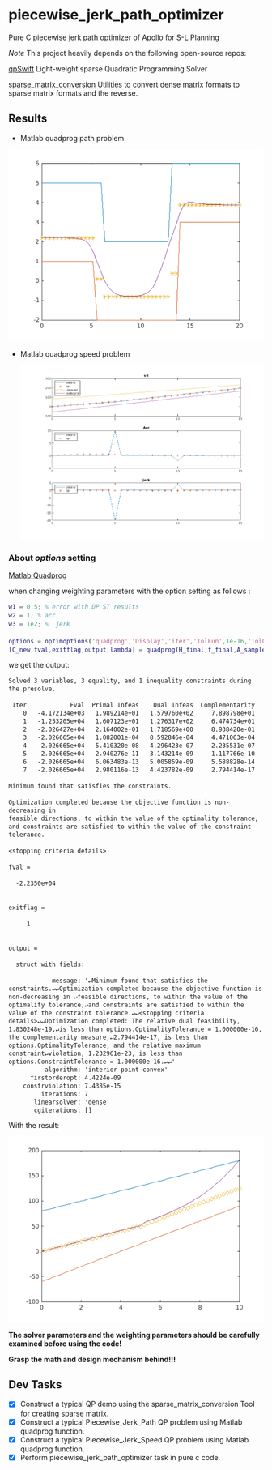 # piecewise_jerk_path_optimizer
Pure C piecewise jerk path optimizer of Apollo for S-L Planning

*Note* This project heavily depends on the following open-source repos:

[qpSwift](https://github.com/qpSWIFT/qpSWIFT) Light-weight sparse Quadratic Programming Solver

[sparse_matrix_conversion](https://github.com/kmpape/sparse_matrix_conversion) Utilities to convert dense matrix formats to sparse matrix formats and the reverse.

## Results

+ Matlab quadprog path problem

![](./Matlab/path.png)

+ Matlab quadprog speed problem

  ![](./Matlab/speed.png)

### About *options* setting

[Matlab Quadprog](https://ww2.mathworks.cn/help/optim/ug/quadprog.html?lang=en)

when changing weighting parameters  with the option setting as follows :

```matlab
w1 = 0.5; % error with DP ST results
w2 = 1; % acc
w3 = 1e2; %  jerk

options = optimoptions('quadprog','Display','iter','TolFun',1e-16,'TolCon',1e-16);
[C_new,fval,exitflag,output,lambda] = quadprog(H_final,f_final,A_sample,s_front,Aeq,beq,[],[],[],options);
```

we get the output:

```
Solved 3 variables, 3 equality, and 1 inequality constraints during the presolve.

 Iter            Fval  Primal Infeas    Dual Infeas  Complementarity  
    0   -4.172134e+03   1.989214e+01   1.579760e+02     7.898798e+01  
    1   -1.253205e+04   1.607123e+01   1.276317e+02     6.474734e+01  
    2   -2.026427e+04   2.164002e-01   1.718569e+00     8.938420e-01  
    3   -2.026665e+04   1.082001e-04   8.592846e-04     4.471063e-04  
    4   -2.026665e+04   5.410320e-08   4.296423e-07     2.235531e-07  
    5   -2.026665e+04   2.940276e-11   3.143214e-09     1.117766e-10  
    6   -2.026665e+04   6.063483e-13   5.005859e-09     5.588828e-14  
    7   -2.026665e+04   2.980116e-13   4.423782e-09     2.794414e-17  

Minimum found that satisfies the constraints.

Optimization completed because the objective function is non-decreasing in 
feasible directions, to within the value of the optimality tolerance,
and constraints are satisfied to within the value of the constraint tolerance.

<stopping criteria details>

fval =

  -2.2350e+04


exitflag =

     1


output = 

  struct with fields:

            message: '↵Minimum found that satisfies the constraints.↵↵Optimization completed because the objective function is non-decreasing in ↵feasible directions, to within the value of the optimality tolerance,↵and constraints are satisfied to within the value of the constraint tolerance.↵↵<stopping criteria details>↵↵Optimization completed: The relative dual feasibility, 1.830248e-19,↵is less than options.OptimalityTolerance = 1.000000e-16, the complementarity measure,↵2.794414e-17, is less than options.OptimalityTolerance, and the relative maximum constraint↵violation, 1.232961e-23, is less than options.ConstraintTolerance = 1.000000e-16.↵↵'
          algorithm: 'interior-point-convex'
      firstorderopt: 4.4224e-09
    constrviolation: 7.4385e-15
         iterations: 7
       linearsolver: 'dense'
       cgiterations: []
```

With the result:

![](./Matlab/infeasible.png)

**The solver parameters and the weighting parameters should be carefully examined before using the code!**

**Grasp the math and design mechanism behind!!!**

## Dev Tasks

- [x] Construct a typical QP demo using the sparse_matrix_conversion Tool for creating sparse matrix.
- [x] Construct a typical Piecewise_Jerk_Path QP problem using Matlab quadprog function.
- [x] Construct a typical Piecewise_Jerk_Speed QP problem using Matlab quadprog function.
- [x] Perform  piecewise_jerk_path_optimizer task in pure c code.
